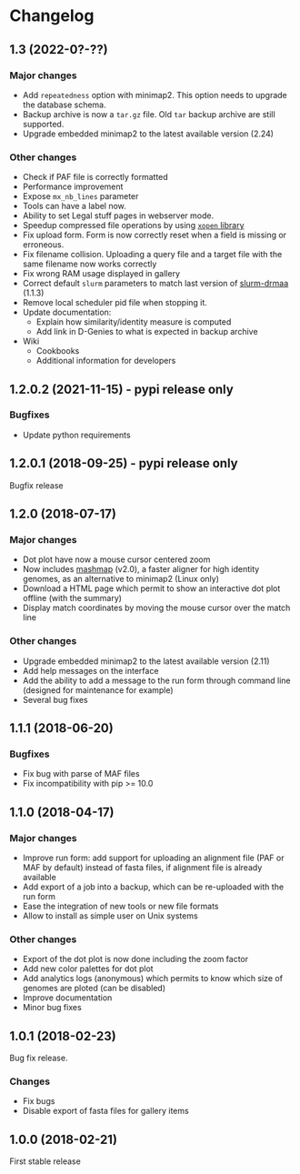 # Changelog

## 1.3 (2022-0?-??)

### Major changes

- Add `repeatedness` option with minimap2. This option needs to upgrade the database schema.
- Backup archive is now a `tar.gz` file. Old `tar` backup archive are still supported.
- Upgrade embedded minimap2 to the latest available version (2.24)

### Other changes

- Check if PAF file is correctly formatted
- Performance improvement 
- Expose `mx_nb_lines` parameter
- Tools can have a label now.
- Ability to set Legal stuff pages in webserver mode.
- Speedup compressed file operations by using [`xopen` library](https://github.com/pycompression/xopen)
- Fix upload form. Form is now correctly reset when a field is missing or erroneous.
- Fix filename collision. Uploading a query file and a target file with the same filename now works correctly
- Fix wrong RAM usage displayed in gallery
- Correct default `slurm` parameters to match last version of [slurm-drmaa](https://github.com/natefoo/slurm-drmaa) (1.1.3)
- Remove local scheduler pid file when stopping it.
- Update documentation:
  - Explain how similarity/identity measure is computed
  - Add link in D-Genies to what is expected in backup archive
- Wiki
  - Cookbooks
  - Additional information for developers

## 1.2.0.2 (2021-11-15) - pypi release only

### Bugfixes

- Update python requirements

## 1.2.0.1 (2018-09-25) - pypi release only

Bugfix release

## 1.2.0 (2018-07-17)

### Major changes

- Dot plot have now a mouse cursor centered zoom
- Now includes [mashmap](https://github.com/marbl/MashMap) (v2.0), a faster aligner for high identity genomes, as an alternative to minimap2 (Linux only)
- Download a HTML page which permit to show an interactive dot plot offline (with the summary)
- Display match coordinates by moving the mouse cursor over the match line

### Other changes

- Upgrade embedded minimap2 to the latest available version (2.11)
- Add help messages on the interface
- Add the ability to add a message to the run form through command line (designed for maintenance for example)
- Several bug fixes


## 1.1.1 (2018-06-20)

### Bugfixes

- Fix bug with parse of MAF files
- Fix incompatibility with pip >= 10.0


## 1.1.0 (2018-04-17)

### Major changes

- Improve run form: add support for uploading an alignment file (PAF or MAF by default) instead of fasta files, if alignment file is already available
- Add export of a job into a backup, which can be re-uploaded with the run form
- Ease the integration of new tools or new file formats
- Allow to install as simple user on Unix systems

### Other changes

- Export of the dot plot is now done including the zoom factor
- Add new color palettes for dot plot
- Add analytics logs (anonymous) which permits to know which size of genomes are ploted (can be disabled)
- Improve documentation
- Minor bug fixes


## 1.0.1 (2018-02-23)

Bug fix release.

### Changes

- Fix bugs
- Disable export of fasta files for gallery items


## 1.0.0 (2018-02-21)

First stable release
